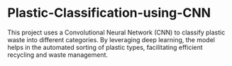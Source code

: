 # Plastic-Classification-using-CNN
This project uses a Convolutional Neural Network (CNN) to classify plastic waste into different categories. By leveraging deep learning, the model helps in the automated sorting of plastic types, facilitating efficient recycling and waste management.

